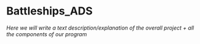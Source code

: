 # Battleships_ADS

*Here we will write a text description/explanation of the overall project + all the components of our program*
